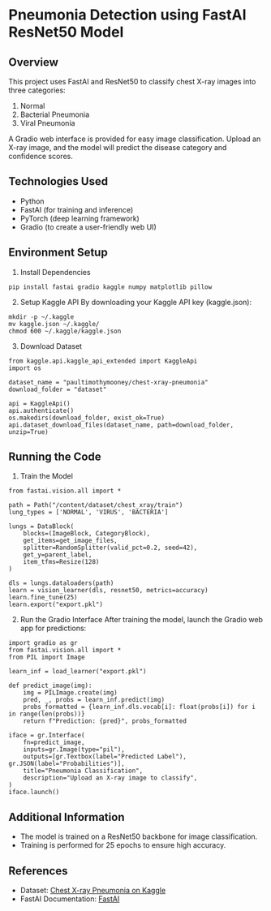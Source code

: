 # Pneumonia Detection using FastAI ResNet50 Model 

## Overview

This project uses FastAI and ResNet50 to classify chest X-ray images into three categories:
1. Normal
2. Bacterial Pneumonia
3. Viral Pneumonia

A Gradio web interface is provided for easy image classification. Upload an X-ray image, and the model will predict the disease category and confidence scores.

## Technologies Used
- Python
- FastAI (for training and inference)
- PyTorch (deep learning framework)
- Gradio (to create a user-friendly web UI)

## Environment Setup
1. Install Dependencies
```
pip install fastai gradio kaggle numpy matplotlib pillow
```
2. Setup Kaggle API
By downloading your Kaggle API key (kaggle.json):
```
mkdir -p ~/.kaggle
mv kaggle.json ~/.kaggle/
chmod 600 ~/.kaggle/kaggle.json
```
3. Download Dataset
```
from kaggle.api.kaggle_api_extended import KaggleApi
import os

dataset_name = "paultimothymooney/chest-xray-pneumonia"
download_folder = "dataset"

api = KaggleApi()
api.authenticate()
os.makedirs(download_folder, exist_ok=True)
api.dataset_download_files(dataset_name, path=download_folder, unzip=True)
```

## Running the Code
1. Train the Model
```
from fastai.vision.all import *

path = Path("/content/dataset/chest_xray/train")
lung_types = ['NORMAL', 'VIRUS', 'BACTERIA']

lungs = DataBlock(
    blocks=(ImageBlock, CategoryBlock),
    get_items=get_image_files,
    splitter=RandomSplitter(valid_pct=0.2, seed=42),
    get_y=parent_label,
    item_tfms=Resize(128)
)

dls = lungs.dataloaders(path)
learn = vision_learner(dls, resnet50, metrics=accuracy)
learn.fine_tune(25)
learn.export("export.pkl")
```

2. Run the Gradio Interface
After training the model, launch the Gradio web app for predictions:
```
import gradio as gr
from fastai.vision.all import *
from PIL import Image

learn_inf = load_learner("export.pkl")

def predict_image(img):
    img = PILImage.create(img)
    pred, _, probs = learn_inf.predict(img)
    probs_formatted = {learn_inf.dls.vocab[i]: float(probs[i]) for i in range(len(probs))}
    return f"Prediction: {pred}", probs_formatted

iface = gr.Interface(
    fn=predict_image,
    inputs=gr.Image(type="pil"),
    outputs=[gr.Textbox(label="Predicted Label"), gr.JSON(label="Probabilities")],
    title="Pneumonia Classification",
    description="Upload an X-ray image to classify",
)
iface.launch()
```

## Additional Information
- The model is trained on a ResNet50 backbone for image classification.
- Training is performed for 25 epochs to ensure high accuracy.

## References
- Dataset: [Chest X-ray Pneumonia on Kaggle](https://www.kaggle.com/datasets/paultimothymooney/chest-xray-pneumonia?resource=download)
- FastAI Documentation: [FastAI](https://docs.fast.ai/)
